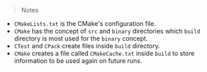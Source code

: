 > Notes

- `CMakeLists.txt` is the CMake's configuration file.
- `CMake` has the concept of `src` and `binary` directories which `build` 
  directory is most used for the `binary` concept.
- `CTest` and `CPack` create files inside `build` directory.
- `CMake` creates a file called `CMakeCache.txt` inside `build` to store 
  information to be used again on future runs.